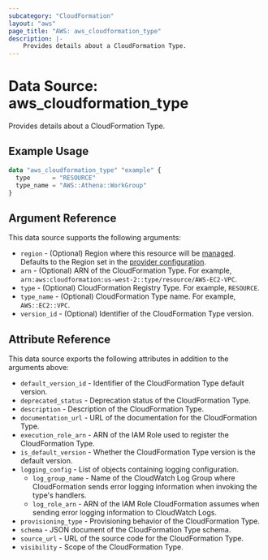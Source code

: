 ```yaml
---
subcategory: "CloudFormation"
layout: "aws"
page_title: "AWS: aws_cloudformation_type"
description: |-
    Provides details about a CloudFormation Type.
---
```


# Data Source: aws_cloudformation_type

Provides details about a CloudFormation Type.

## Example Usage

```terraform
data "aws_cloudformation_type" "example" {
  type      = "RESOURCE"
  type_name = "AWS::Athena::WorkGroup"
}
```

## Argument Reference

This data source supports the following arguments:

* `region` - (Optional) Region where this resource will be [managed](https://docs.aws.amazon.com/general/latest/gr/rande.html#regional-endpoints). Defaults to the Region set in the [provider configuration](https://registry.terraform.io/providers/hashicorp/aws/latest/docs#aws-configuration-reference).
* `arn` - (Optional) ARN of the CloudFormation Type. For example, `arn:aws:cloudformation:us-west-2::type/resource/AWS-EC2-VPC`.
* `type` - (Optional) CloudFormation Registry Type. For example, `RESOURCE`.
* `type_name` - (Optional) CloudFormation Type name. For example, `AWS::EC2::VPC`.
* `version_id` - (Optional) Identifier of the CloudFormation Type version.

## Attribute Reference

This data source exports the following attributes in addition to the arguments above:

* `default_version_id` - Identifier of the CloudFormation Type default version.
* `deprecated_status` - Deprecation status of the CloudFormation Type.
* `description` - Description of the CloudFormation Type.
* `documentation_url` - URL of the documentation for the CloudFormation Type.
* `execution_role_arn` - ARN of the IAM Role used to register the CloudFormation Type.
* `is_default_version` - Whether the CloudFormation Type version is the default version.
* `logging_config` - List of objects containing logging configuration.
    * `log_group_name` - Name of the CloudWatch Log Group where CloudFormation sends error logging information when invoking the type's handlers.
    * `log_role_arn` - ARN of the IAM Role CloudFormation assumes when sending error logging information to CloudWatch Logs.
* `provisioning_type` - Provisioning behavior of the CloudFormation Type.
* `schema` - JSON document of the CloudFormation Type schema.
* `source_url` - URL of the source code for the CloudFormation Type.
* `visibility` - Scope of the CloudFormation Type.
